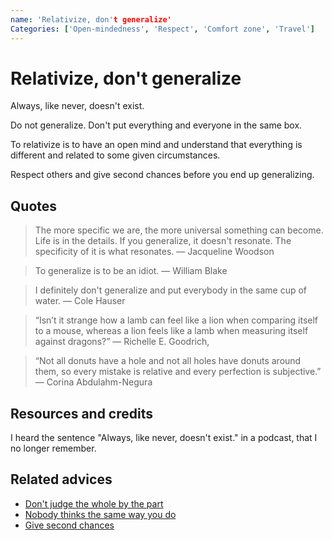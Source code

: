 ```yaml
---
name: 'Relativize, don't generalize'
Categories: ['Open-mindedness', 'Respect', 'Comfort zone', 'Travel']
---
```

# Relativize, don't generalize

Always, like never, doesn't exist. 

Do not generalize. Don't put everything and everyone in the same box.

To relativize is to have an open mind and understand that everything is different and related to some given circumstances.

Respect others and give second chances before you end up generalizing.

## Quotes

> The more specific we are, the more universal something can become. Life is in the details. If you generalize, it doesn't resonate. The specificity of it is what resonates. ― Jacqueline Woodson

> To generalize is to be an idiot. ― William Blake

> I definitely don't generalize and put everybody in the same cup of water. ― Cole Hauser

> “Isn’t it strange how a lamb can feel like a lion when comparing itself to a mouse, whereas a lion feels like a lamb when measuring itself against dragons?” ― Richelle E. Goodrich,

> “Not all donuts have a hole and not all holes have donuts around them, so every mistake is relative and every perfection is subjective.” ― Corina Abdulahm-Negura

## Resources and credits

I heard the sentence "Always, like never, doesn't exist." in a podcast, that I no longer remember.

## Related advices

- [Don't judge the whole by the part](../Don't%20judge%20the%20whole%20by%20the%20part/index.md)
- [Nobody thinks the same way you do](../Nobody%20thinks%20the%20same%20way%20you%20do/index.md)
- [Give second chances](../Give%20second%20chances/index.md)